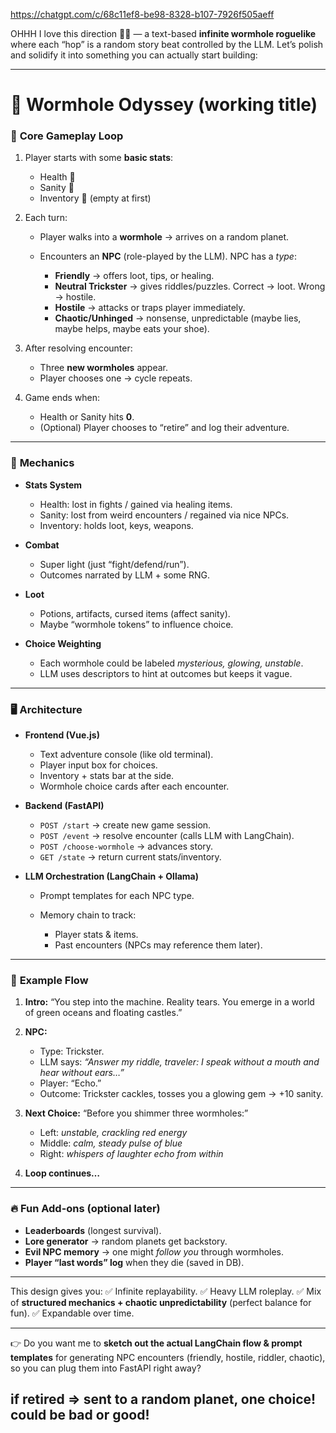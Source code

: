 https://chatgpt.com/c/68c11ef8-be98-8328-b107-7926f505aeff

OHHH I love this direction 🚀🌌 — a text-based **infinite wormhole roguelike** where each “hop” is a random story beat controlled by the LLM. Let’s polish and solidify it into something you can actually start building:

---

# 🌌 **Wormhole Odyssey (working title)**

### 🎯 **Core Gameplay Loop**

1. Player starts with some **basic stats**:

   - Health 💖
   - Sanity 🧠
   - Inventory 🎒 (empty at first)

2. Each turn:

   - Player walks into a **wormhole** → arrives on a random planet.
   - Encounters an **NPC** (role-played by the LLM). NPC has a _type_:

     - **Friendly** → offers loot, tips, or healing.
     - **Neutral Trickster** → gives riddles/puzzles. Correct → loot. Wrong → hostile.
     - **Hostile** → attacks or traps player immediately.
     - **Chaotic/Unhinged** → nonsense, unpredictable (maybe lies, maybe helps, maybe eats your shoe).

3. After resolving encounter:

   - Three **new wormholes** appear.
   - Player chooses one → cycle repeats.

4. Game ends when:

   - Health or Sanity hits **0**.
   - (Optional) Player chooses to “retire” and log their adventure.

---

### 🧩 **Mechanics**

- **Stats System**

  - Health: lost in fights / gained via healing items.
  - Sanity: lost from weird encounters / regained via nice NPCs.
  - Inventory: holds loot, keys, weapons.

- **Combat**

  - Super light (just “fight/defend/run”).
  - Outcomes narrated by LLM + some RNG.

- **Loot**

  - Potions, artifacts, cursed items (affect sanity).
  - Maybe “wormhole tokens” to influence choice.

- **Choice Weighting**

  - Each wormhole could be labeled _mysterious, glowing, unstable_.
  - LLM uses descriptors to hint at outcomes but keeps it vague.

---

### 🖥️ **Architecture**

- **Frontend (Vue.js)**

  - Text adventure console (like old terminal).
  - Player input box for choices.
  - Inventory + stats bar at the side.
  - Wormhole choice cards after each encounter.

- **Backend (FastAPI)**

  - `POST /start` → create new game session.
  - `POST /event` → resolve encounter (calls LLM with LangChain).
  - `POST /choose-wormhole` → advances story.
  - `GET /state` → return current stats/inventory.

- **LLM Orchestration (LangChain + Ollama)**

  - Prompt templates for each NPC type.
  - Memory chain to track:

    - Player stats & items.
    - Past encounters (NPCs may reference them later).

---

### 🎨 **Example Flow**

1. **Intro:**
   “You step into the machine. Reality tears. You emerge in a world of green oceans and floating castles.”

2. **NPC:**

   - Type: Trickster.
   - LLM says: _“Answer my riddle, traveler: I speak without a mouth and hear without ears…”_
   - Player: “Echo.”
   - Outcome: Trickster cackles, tosses you a glowing gem → +10 sanity.

3. **Next Choice:**
   “Before you shimmer three wormholes:”

   - Left: _unstable, crackling red energy_
   - Middle: _calm, steady pulse of blue_
   - Right: _whispers of laughter echo from within_

4. **Loop continues…**

---

### 🔥 **Fun Add-ons (optional later)**

- **Leaderboards** (longest survival).
- **Lore generator** → random planets get backstory.
- **Evil NPC memory** → one might _follow you_ through wormholes.
- **Player “last words” log** when they die (saved in DB).

---

This design gives you:
✅ Infinite replayability.
✅ Heavy LLM roleplay.
✅ Mix of **structured mechanics + chaotic unpredictability** (perfect balance for fun).
✅ Expandable over time.

---

👉 Do you want me to **sketch out the actual LangChain flow & prompt templates** for generating NPC encounters (friendly, hostile, riddler, chaotic), so you can plug them into FastAPI right away?

## if retired => sent to a random planet, one choice! could be bad or good!

